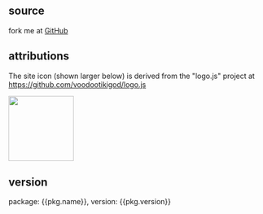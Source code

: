 <!-- Licensed under the Apache License. See footer for details. -->

source
--------------------------------------------------------------------------------

fork me at [GitHub](https://github.com/node-at-bluemix/node-stuff-web)



attributions
--------------------------------------------------------------------------------

The site icon (shown larger below) is derived from the "logo.js" project
at <https://github.com/voodootikigod/logo.js>

<img src="images/bluemix-js-trans.png" height=128>

version
--------------------------------------------------------------------------------

package: {{pkg.name}}, version: {{pkg.version}}



<!--
#===============================================================================
# Copyright IBM Corp. 2014
#
# Licensed under the Apache License, Version 2.0 (the "License");
# you may not use this file except in compliance with the License.
# You may obtain a copy of the License at
#
#    http://www.apache.org/licenses/LICENSE-2.0
#
# Unless required by applicable law or agreed to in writing, software
# distributed under the License is distributed on an "AS IS" BASIS,
# WITHOUT WARRANTIES OR CONDITIONS OF ANY KIND, either express or implied.
# See the License for the specific language governing permissions and
# limitations under the License.
#===============================================================================
-->